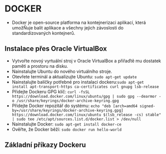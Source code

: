 # DOCKER
- Docker je open-source platforma na kontejnerizaci aplikací, která umožŇuje balit aplikace a všechny jejich závoslosti do standardizovaných kontejnerů.
## Instalace přes Oracle VirtualBox
- Vytvořte novoý vyrtuální stroj v Oracle VirtualBox a přiřaďtě mu dostatek paměti a prostoru na disku.
- Nainstalujte Ubuntu do nového virtuálního stroje.
- Otevřete terminál a aktualizujte Ubuntu:
```sudo apt-get update```
- Nainstalujte balíčky potřebné pro instalaci dockeru:```sudo apt-get install apt-transport-https ca-certificates curl gnupg lsb-release```
- Přidejte Dockeru GPG klíč: ```curl -fsSL https://download.docker.com/linux/ubuntu/gpg | sudo gpg --dearmor -o /usr/share/keyrings/docker-archive-keyring.gpg```
- Přidejte Docker repozitář do systému: ```echo "deb [arch=amd64 signed-by=/usr/share/keyrings/docker-archive-keyring.gpg] https://download.docker.com/linux/ubuntu $(lsb_release -cs) stable" | sudo tee /etc/apt/sources.list.d/docker.list > /dev/null```
- Nainstalujte Docker: ```sudo apt-get install docker-ce```
- Ověřte, že Docker běží: `sudo docker run hello-world`
## Základní příkazy Dockeru


